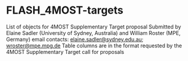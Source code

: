 # FLASH_4MOST-targets
List of objects for 4MOST Supplementary Target proposal
Submitted by Elaine Sadler (University of Sydney, Australia) and William Roster (MPE, Germany) 
email contacts: elaine.sadler@sydney.edu.au; wroster@mpe.mpg.de 
Table columns are in the format requested by the 4MOST Supplementary Target call for proposals
